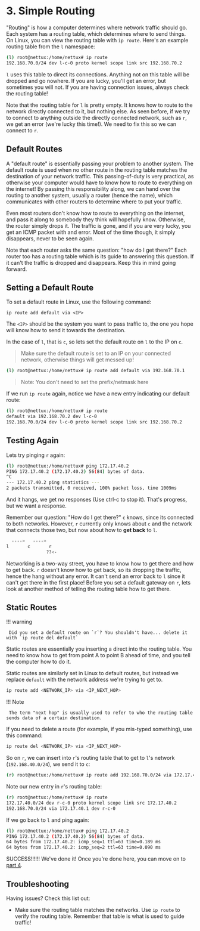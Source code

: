 # 3. Simple Routing

"Routing" is how a computer determines where network traffic should go. Each system has a routing table, which determines where to send things. On Linux, you can view the routing table with `ip route`. Here's an example routing table from the `l` namespace:

``` bash
(l) root@nettux:/home/nettux# ip route
192.168.70.0/24 dev l-c-0 proto kernel scope link src 192.168.70.2 
```

`l` uses this table to direct its connections. Anything not on this table will be dropped and go nowhere. If you are lucky, you'll get an error, but sometimes you will not. If you are having connection issues, always check the routing table!

Note that the routing table for `l` is pretty empty. It knows how to route to the network directly connected to it, but nothing else. As seen before, if we try to connect to anything outside the directly connected network, such as `r`, we get an error (we're lucky this time!). We need to fix this so we can connect to `r`.

## Default Routes

A "default route" is essentially passing your problem to another system. The default route is used when no other route in the routing table matches the destination of your network traffic. This passing-of-duty is very practical, as otherwise your computer would have to know how to route to everything on the internet! By passing this responsibility along, we can hand over the routing to another system, usually a router (hence the name), which communicates with other routers to determine where to put your traffic.

Even most routers don't know how to route to everything on the internet, and pass it along to somebody they think will hopefully know. Otherwise, the router simply drops it. The traffic is gone, and if you are very lucky, you get an ICMP packet with and error. Most of the time though, it simply disappears, never to be seen again.

Note that each router asks the same question: "how do I get there?" Each router too has a routing table which is its guide to answering this question. If it can't the traffic is dropped and disappears. Keep this in mind going forward.

## Setting a Default Route

To set a default route in Linux, use the following command:

``` shell
ip route add default via <IP>
```

The `<IP>` should be the system you want to pass traffic to, the one you hope will know how to send it towards the destination.

In the case of `l`, that is `c`, so lets set the default route on `l` to the IP on `c`.

> Make sure the default route is set to an IP on your connected network, otherwise things will get messed up!

``` bash
(l) root@nettux:/home/nettux# ip route add default via 192.168.70.1
```

> Note: You don't need to set the prefix/netmask here

If we run `ip route` again, notice we have a new entry indicating our default route:

``` bash
(l) root@nettux:/home/nettux# ip route
default via 192.168.70.2 dev l-c-0 
192.168.70.0/24 dev l-c-0 proto kernel scope link src 192.168.70.2 
```

## Testing Again

Lets try pinging `r` again:

``` bash
(l) root@nettux:/home/nettux# ping 172.17.40.2
PING 172.17.40.2 (172.17.40.2) 56(84) bytes of data.
^C
--- 172.17.40.2 ping statistics ---
2 packets transmitted, 0 received, 100% packet loss, time 1009ms
```

And it hangs, we get no responses (Use ctrl-c to stop it). That's progress, but we want a response.

Remember our question: "How do I get there?" `c` knows, since its connected to both networks. However, `r` currently only knows about `c` and the network that connects those two, but now about how to **get back** to `l`.

``` bash
  ---->   ---->
l       c       r
               ??<-
```

Networking is a two-way street, you have to know how to get there and how to get back. `r` doesn't know how to get back, so its dropping the traffic, hence the hang without any error. It can't send an error back to `l` since it can't get there in the first place! Before you set a default gateway on `r`, lets look at another method of telling the routing table how to get there.

## Static Routes

!!! warning

     Did you set a default route on `r`? You shouldn't have... delete it with `ip route del default`

Static routes are essentially you inserting a direct into the routing table. You need to know how to get from point A to point B ahead of time, and you tell the computer how to do it.

Static routes are similarly set in Linux to default routes, but instead we replace `default` with the network address we're trying to get to.

``` bash
ip route add <NETWORK_IP> via <IP_NEXT_HOP>
```

!!! Note

     The term "next hop" is usually used to refer to who the routing table sends data of a certain destination.

If you need to delete a route (for example, if you mis-typed something), use this command:

``` bash
ip route del <NETWORK_IP> via <IP_NEXT_HOP>
```

So on `r`, we can insert into `r`'s routing table that to get to `l`'s network (`192.168.40.0/24`), we send it to `c`:

``` bash
(r) root@nettux:/home/nettux# ip route add 192.168.70.0/24 via 172.17.40.1
```

Note our new entry in `r`'s routing table:

``` bash
(r) root@nettux:/home/nettux# ip route
172.17.40.0/24 dev r-c-0 proto kernel scope link src 172.17.40.2 
192.168.70.0/24 via 172.17.40.1 dev r-c-0 
```

If we go back to `l` and ping again:

``` bash
(l) root@nettux:/home/nettux# ping 172.17.40.2
PING 172.17.40.2 (172.17.40.2) 56(84) bytes of data.
64 bytes from 172.17.40.2: icmp_seq=1 ttl=63 time=0.189 ms
64 bytes from 172.17.40.2: icmp_seq=2 ttl=63 time=0.090 ms
```

SUCCESS!!!!!! We've done it! Once you're done here, you can move on to [part 4](4-iptables.md).

## Troubleshooting

Having issues? Check this list out:

- Make sure the routing table matches the networks. Use `ip route` to verify the routing table. Remember that table is what is used to guide traffic!
